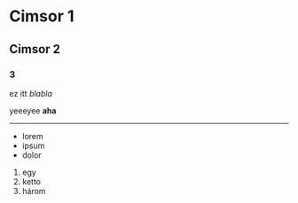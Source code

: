 # Cimsor 1
## Cimsor 2
### 3

ez itt *blabla*

yeeeyee **aha**

---

- lorem
- ipsum
- dolor

1. egy
2. ketto
3. három

